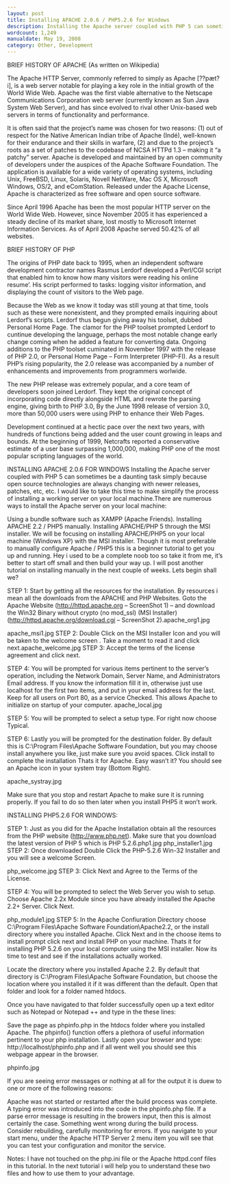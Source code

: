 ```yaml
---
layout: post
title: Installing APACHE 2.0.6 / PHP5.2.6 for Windows
description: Installing the Apache server coupled with PHP 5 can sometimes be a daunting task simply because open source technologies are always changing with newer releases, patches, etc, etc. 
wordcount: 1,249
manualdate: May 19, 2008
category: Other, Development
---
```


BRIEF HISTORY OF APACHE (As written on Wikipedia)

The Apache HTTP Server, commonly referred to simply as Apache [??pæt?i], is a web server notable for playing a key role in the initial growth of the World Wide Web. Apache was the first viable alternative to the Netscape Communications Corporation web server (currently known as Sun Java System Web Server), and has since evolved to rival other Unix-based web servers in terms of functionality and performance.

It is often said that the project’s name was chosen for two reasons: (1) out of respect for the Native American Indian tribe of Apache (Indé), well-known for their endurance and their skills in warfare, (2) and due to the project’s roots as a set of patches to the codebase of NCSA HTTPd 1.3 – making it “a patchy” server.
Apache is developed and maintained by an open community of developers under the auspices of the Apache Software Foundation. The application is available for a wide variety of operating systems, including Unix, FreeBSD, Linux, Solaris, Novell NetWare, Mac OS X, Microsoft Windows, OS/2, and eComStation. Released under the Apache License, Apache is characterized as free software and open source software.

Since April 1996 Apache has been the most popular HTTP server on the World Wide Web. However, since November 2005 it has experienced a steady decline of its market share, lost mostly to Microsoft Internet Information Services. As of April 2008 Apache served 50.42% of all websites.


BRIEF HISTORY OF PHP

The origins of PHP date back to 1995, when an independent software development contractor names Rasmus Lerdorf developed a Perl/CGI script that enabled him to know how many visitors were reading his online resume’. His script performed to tasks: logging visitor information, and displaying the count of visitors to the Web page.

Because the Web as we know it today was still young at that time, tools such as these were nonexistent, and they prompted emails inquiring about Lerdorf’s scripts. Lerdorf thus begun giving away his toolset, dubbed Personal Home Page. The clamor for the PHP toolset prompted Lerdorf to cuntinue developing the language, perhaps the most notable change early change coming when he added a feature for converting data. Ongoing additions to the PHP toolset cuminated in November 1997 with the release of PHP 2.0, or Personal Home Page – Form Interpreter (PHP-FI). As a result PHP’s rising popularity, the 2.0 release was accompanied by a number of enhancements and improvements from programmers worlwide.

The new PHP release was extremely popular, and a core team of developers soon joined Lerdorf. They kept the original concept of incorporating code directly alongside HTML and rewrote the parsing engine, giving birth to PHP 3.0, By the June 1998 release of version 3.0, more than 50,000 users were using PHP to enhance their Web Pages.

Development continued at a hectic pace over the next two years, with hundreds of functions being added and the user count growing in leaps and bounds. At the beginning of 1999, Netcrafts reported a conservative estimate of a user base surpassing 1,000,000, making PHP one of the most popular scripting languages of the world.

INSTALLING APACHE 2.0.6 FOR WINDOWS
Installing the Apache server coupled with PHP 5 can sometimes be a daunting task simply because open source technologies are always changing with newer releases, patches, etc, etc. I would like to take this time to make simplify the process of installing a working server on your local machine.There are numerous ways to install the Apache server on your local machine:

Using a bundle software such as XAMPP (Apache Friends).
Installing APACHE 2.2 / PHP5 manually.
Installing APACHE/PHP 5 through the MSI installer.
We will be focusing on installing APACHE/PHP5 on your local machine (Windows XP) with the MSI installer. Though it is most preferable to manually configure Apache / PHP5 this is a beginner tutorial to get you up and running. Hey i used to be a complete noob too so take it from me, it’s better to start off small and then build your way up. I will post another tutorial on installing manually in the next couple of weeks. Lets begin shall we?

STEP 1: Start by getting all the resources for the installation. By resources i mean all the downloads from the APACHE and PHP Websites. Goto the Apache Website (http://httpd.apache.org – ScreenShot 1) – and download the Win32 Binary without crypto (no mod_ssl) (MSI Installer) (http://httpd.apache.org/download.cgi – ScreenShot 2).apache_org1.jpg

apache_msi1.jpg
STEP 2: Double Click on the MSI Installer Icon and you will be taken to the welcome screen . Take a moment to read it and click next.apache_welcome.jpg
STEP 3: Accept the terms of the license agreement and click next.

STEP 4: You will be prompted for various items pertinent to the server’s operation, including the Network Domain, Server Name, and Administrators Email address. If you know the information fill it in, otherwise just use localhost for the first two items, and put in your email address for the last. Keep for all users on Port 80, as a service Checked. This allows Apache to initialize on startup of your computer.
apache_local.jpg

STEP 5: You will be prompted to select a setup type. For right now choose Typical.

STEP 6: Lastly you will be prompted for the destination folder. By default this is C:\Program Files\Apache Software Foundation, but you may choose install anywhere you like, just make sure you avoid spaces. Click install to complete the installation
Thats it for Apache. Easy wasn’t it? You should see an Apache icon in your system tray (Bottom Right).

apache_systray.jpg

Make sure that you stop and restart Apache to make sure it is running properly. If you fail to do so then later when you install PHP5 it won’t work.

INSTALLING PHP5.2.6 FOR WINDOWS:
 

 

 

STEP 1: Just as you did for the Apache Installation obtain all the resources from the PHP website (http://www.php.net). Make sure that you download the latest version of PHP 5 which is PHP 5.2.6.php1.jpg php_installer1.jpg
STEP 2: Once downloaded Double Click the PHP-5.2.6 Win-32 Installer and you will see a welcome Screen.

php_welcome.jpg
STEP 3: Click Next and Agree to the Terms of the License.

STEP 4: You will be prompted to select the Web Server you wish to setup. Choose Apache 2.2x Module since you have already installed the Apache 2.2+ Server. Click Next.

php_module1.jpg
STEP 5: In the Apache Confiuration Directory choose C:\Program Files\Apache Software Foundation\Apache2.2\, or the install directory where you installed Apache. Click Next and in the choose items to install prompt click next and install PHP on your machine.
Thats it for installing PHP 5.2.6 on your local computer using the MSI installer. Now its time to test and see if the installations actually worked.

Locate the directory where you installed Apache 2.2. By default that directory is C:\Program Files\Apache Software Foundation, but choose the location where you installed it if it was different than the default. Open that folder and look for a folder named htdocs.

Once you have navigated to that folder successfully open up a text editor such as Notepad or Notepad ++ and type in the these lines:

<?php
phpinfo();
?>

Save the page as phpinfo.php in the htdocs folder where you installed Apache. The phpinfo() function offers a plethora of useful information pertinent to your php installation. Lastly open your browser and type: http://localhost/phpinfo.php and if all went well you should see this webpage appear in the browser.

phpinfo.jpg

If you are seeing error messages or nothing at all for the output it is duew to one or more of the following reasons:

Apache was not started or restarted after the build process was complete.
A typing error was introduced into the code in the phpinfo.php file. If a parse error message is resulting in the browers input, then this is almost certainly the case.
Something went wrong during the build process. Consider rebuilding, carefully monitoring for errors.
If you navigate to your start menu, under the Apache HTTP Server 2 menu item you will see that you can test your configuration and monitor the service.

Notes: I have not touched on the php.ini file or the Apache httpd.conf files in this tutorial. In the next tutorial i will help you to understand these two files and how to use them to your advantage.
